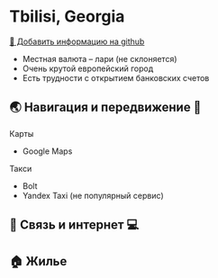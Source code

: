 # Tbilisi, Georgia

[🐙 Добавить информацию на github](https://github.com/deskntea/destinations)

* Местная валюта – лари (не склоняется)
* Очень крутой европейский город
* Есть трудности с открытием банковских счетов

## 🌏 Навигация  и передвижение 🚕
Карты
* Google Maps

Такси
* Bolt
* Yandex Taxi (не популярный сервис)

## 📱 Связь и интернет 💻

## 🏠 Жилье

